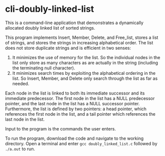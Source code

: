 # cli-doubly-linked-list
This is a command-line application that demonstrates a dynamically allocated doubly linked list of sorted strings.


This program implements Insert, Member, Delete, and Free_list, stores a list of strings, and stores the strings in increasing alphabetical order. The list does not store duplicate strings and is efficient in two senses:
1. It minimizes the use of memory for the list. So the individual nodes in the list only store as many characters as are actually in the string (including the terminating null character).
2. It minimizes search times by exploiting the alphabetical ordering in the list. So Insert, Member, and Delete only search through the list as far as needed.

Each node in the list is linked to both its immediate successor and its immediate predecessor. The first node in the list has a NULL predecessor pointer, and the last node in the list has a NULL successor pointer. Furthermore, the list is defined by two pointers: a head pointer, which references the first node in the list, and a tail pointer which references the last node in the list.

Input to the program is the commands the user enters.

To run the program, download the code and navigate to the working directory. Open a terminal and enter `gcc doubly_linked_list.c` followed by `./a.out` to run.
